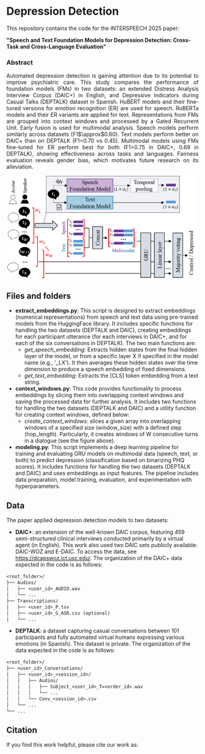 # Depression Detection
This repository contains the code for the INTERSPEECH 2025 paper: 

**"Speech and Text Foundation Models for Depression Detection: Cross-Task and Cross-Language Evaluation"**

### Abstract

<p align="justify">
Automated depression detection is gaining attention due to its potential to improve psychiatric care. This study compares the performance of foundation models (FMs) in two datasets: an extended Distress Analysis Interview Corpus (DAIC+) in English, and Depressive Indicators during Casual Talks (DEPTALK) dataset in Spanish. HuBERT models and their fine-tuned versions for emotion recognition (ER) are used for speech. RoBERTa models and their ER variants are applied for text. Representations from FMs are grouped into context windows and processed by a Gated Recurrent Unit. Early fusion is used for multimodal analysis. Speech models perform similarly across datasets (F1$\approx$0.60). Text models perform better on DAIC+ than on DEPTALK (F1=0.70 vs 0.45). Multimodal models using FMs fine-tuned for ER perform best for both (F1=0.75 in DAIC+, 0.69 in DEPTALK), showing effectiveness across tasks and languages. Fairness evaluation reveals gender bias, which motivates future research on its alleviation. 
</p>

<p align="center">
  <img src="method.png" alt="Method" width="500"/>
</p>


## Files and folders
* **extract_embeddings.py**: This script is designed to extract embeddings (numerical representations) from speech and text data using pre-trained models from the HuggingFace library. It includes specific functions for handling the two datasets (DEPTALK and DAIC), creating embeddings for each participant utterance (for each interviews in DAIC+, and for each of the six conversations in DEPTALK). The two main functions are:
  * *get_speech_embedding*: Extracts hidden states from the final hidden layer of the model, or from a specific layer X if specified in the model name (e.g., '_LX'). It then averages these hidden states over the time dimension to produce a speech embedding of fixed dimensions.
  * *get_text_embedding*: Extracts the [CLS] token embedding from a text string.
* **context_windows.py**: This code provides functionality to process embeddings by slicing them into overlapping context windows and saving the processed data for further analysis. It includes two functions for handling the two datasets (DEPTALK and DAIC) and a utility function for creating context windows, defined below:
  * *create_context_windows*: slices a given array into overlapping windows of a specified size (window_size) with a defined step (hop_length). Particularly, it creates windows of W consecutive turns in a dialogue (see the figure above).
* **modeling.py**: This script implements a deep learning pipeline for training and evaluating GRU models on multimodal data (speech, text, or both) to predict depression (classification based on binarizing PHQ scores). It includes functions for handling the two datasets (DEPTALK and DAIC) and uses embeddings as input features. The pipeline includes data preparation, model training, evaluation, and experimentation with hyperparameters.

<!-- * requirements.txt: required packages to be installed. -->

## Data
The paper applied depression detection models to two datasets:
* **DAIC+**: an extension of the well-known DAIC corpus, featuring 459 semi-structured clinical interviews conducted primarily by a virtual agent (in English). This work also used two DAIC sets publicily available: DAIC-WOZ and E-DAIC. To access the data, see https://dcapswoz.ict.usc.edu/. The organization of the DAIC+ data expected in the code is as follows:
```
<root_folder>/
├── Audios/
│   ├── <user_id>_AUDIO.wav
│   └── ...
├── Transcriptions/
│   ├── <user_id>_P.tsv
│   ├── <user_id>_G_ASR.csv (optional)
│   └── ...
```

* **DEPTALK**: a dataset capturing casual conversations between 101 participants and fully automated virtual humans expressing various emotions (in Spanish). This dataset is private. The organization of the data expected in the code is as follows:
```
<root_folder>/
├── <user_id>_Conversations/
│   ├── <user_id>_<session_id>/
│   │   ├── Audios/
│   │   │   ├── Subject_<user_id>_T=<order_id>.wav
│   │   │   └── ...
│   │   └── Conv_<session_id>.csv
│   └── ... 
└── ...
```

## Citation
If you find this work helpful, please cite our work as:

<!--
Gómez-Zaragozá, L., Marín-Morales, J., Alcañiz, M., Soleymani, M. (2025) Speech and Text Foundation Models for Depression Detection: Cross-Task and Cross-Language Evaluation. Proc. INTERSPEECH 2025, XXXX-XXXX, doi: 

```
 @inproceedings{gomezzaragoza23_interspeech,
  author={Lucía Gómez-Zaragozá and Simone Wills and Cristian Tejedor-Garcia and Javier Marín-Morales and Mariano Alcañiz and Helmer Strik},
  title={{Alzheimer Disease Classification through ASR-based Transcriptions: Exploring the Impact of Punctuation and Pauses}},
  year=2023,
  booktitle={Proc. INTERSPEECH 2023},
  pages={2403--2407},
  doi={10.21437/Interspeech.2023-1734}
}
```

-->
